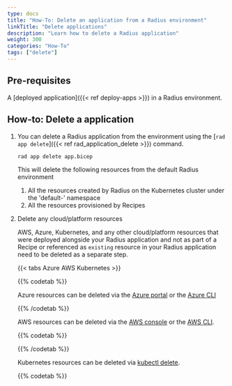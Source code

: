 ```yaml
---
type: docs
title: "How-To: Delete an application from a Radius environment"
linkTitle: "Delete applications"
description: "Learn how to delete a Radius application"
weight: 300
categories: "How-To"
tags: ["delete"]
---
```


## Pre-requisites

A [deployed application]({{< ref deploy-apps >}}) in a Radius environment.

## How-to: Delete a  application

1. You can delete a Radius application from the environment using the [`rad app delete`]({{< ref rad_application_delete >}}) command.

    ```bash
    rad app delete app.bicep
    ```

    This will delete the following resources from the default Radius environment
    
    1. All the resources created by Radius on the Kubernetes cluster under the 'default-<appname>' namespace
    2. All the resources provisioned by Recipes
  
2. Delete any cloud/platform resources

    AWS, Azure, Kubernetes, and any other cloud/platform resources that were deployed alongside your Radius application and not as part of a Recipe or referenced as `existing` resource in your Radius application need to be deleted as a separate step.

    {{< tabs Azure AWS Kubernetes >}}

    {{% codetab %}}

    Azure resources can be deleted via the [Azure portal](https://portal.azure.com/) or the [Azure CLI](https://learn.microsoft.com/cli/azure/resource?view=azure-cli-latest#az-resource-delete)

    {{% /codetab %}}

    AWS resources can be deleted via the [AWS console](https://aws.amazon.com/console/) or the [AWS CLI](https://docs.aws.amazon.com/cli/latest/reference/cloudcontrol/delete-resource.html).

    {{% codetab %}}

    {{% /codetab %}}

    Kubernetes resources can be deleted via [kubectl delete](https://kubernetes.io/docs/reference/kubectl/cheatsheet/#deleting-resources).
    
    {{% codetab %}}

 